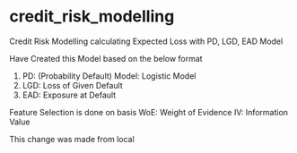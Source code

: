 # credit_risk_modelling
Credit Risk Modelling calculating Expected Loss with PD, LGD, EAD Model

Have Created this Model based on the below format

1. PD: (Probability Default) Model: Logistic Model
2. LGD: Loss of Given Default
3. EAD: Exposure at Default

Feature Selection is done on basis 
WoE: Weight of Evidence
IV: Information Value

This change was made from local